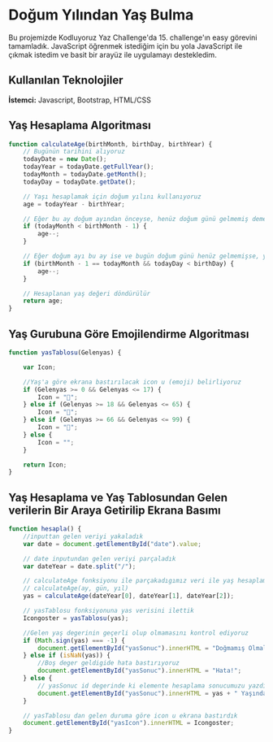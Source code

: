 
# Doğum Yılından Yaş Bulma
Bu projemizde Kodluyoruz Yaz Challenge'da 15. challenge'ın easy görevini tamamladık. JavaScript öğrenmek istediğim için bu yola JavaScript ile çıkmak istedim ve basit bir arayüz ile uygulamayı destekledim. 




## Kullanılan Teknolojiler

**İstemci:** Javascript, Bootstrap, HTML/CSS


  
## Yaş Hesaplama Algoritması

```javascript
function calculateAge(birthMonth, birthDay, birthYear) {
    // Bugünün tarihini alıyoruz
    todayDate = new Date();
    todayYear = todayDate.getFullYear();
    todayMonth = todayDate.getMonth();
    todayDay = todayDate.getDate();

    // Yaşı hesaplamak için doğum yılını kullanıyoruz
    age = todayYear - birthYear;

    // Eğer bu ay doğum ayından önceyse, henüz doğum günü gelmemiş demektir, bu yüzden yaş bir azaltılır.
    if (todayMonth < birthMonth - 1) {
        age--;
    }

    // Eğer doğum ayı bu ay ise ve bugün doğum günü henüz gelmemişse, yaş bir azaltılır.
    if (birthMonth - 1 == todayMonth && todayDay < birthDay) {
        age--;
    }

    // Hesaplanan yaş değeri döndürülür
    return age;
}
```

## Yaş Gurubuna Göre Emojilendirme Algoritması

```javascript
function yasTablosu(Gelenyas) {

    var Icon;

    //Yaş'a göre ekrana bastırılacak icon u (emoji) belirliyoruz
    if (Gelenyas >= 0 && Gelenyas <= 17) {
        Icon = "🌱";
    } else if (Gelenyas >= 18 && Gelenyas <= 65) {
        Icon = "🌳";
    } else if (Gelenyas >= 66 && Gelenyas <= 99) {
        Icon = "👴";
    } else {
        Icon = "";
    }

    return Icon;
}
```

## Yaş Hesaplama ve Yaş Tablosundan Gelen verilerin Bir Araya Getirilip Ekrana Basımı

```javascript
function hesapla() {
    //inputtan gelen veriyi yakaladık
    var date = document.getElementById("date").value;

    // date inputundan gelen veriyi parçaladık
    var dateYear = date.split("/");

    // calculateAge fonksiyonu ile parçakadıgımız veri ile yaş hesaplaması yaptık
    // calculateAge(ay, gün, yıl)
    yas = calculateAge(dateYear[0], dateYear[1], dateYear[2]);

    // yasTablosu fonksiyonuna yas verisini ilettik 
    Icongoster = yasTablosu(yas);

    //Gelen yaş degerinin geçerli olup olmamasını kontrol ediyoruz
    if (Math.sign(yas) === -1) {
        document.getElementById("yasSonuc").innerHTML = "Doğmamış Olmalısın!";
    } else if (isNaN(yas)) {
        //Boş deger geldigide hata bastırıyoruz
        document.getElementById("yasSonuc").innerHTML = "Hata!";
    } else {
        // yasSonuc id degerinde ki elemente hesaplama sonucumuzu yazdırdık
        document.getElementById("yasSonuc").innerHTML = yas + " Yaşındasın";
    }

    // yasTablosu dan gelen duruma göre icon u ekrana bastırdık
    document.getElementById("yasIcon").innerHTML = Icongoster;
}
```
